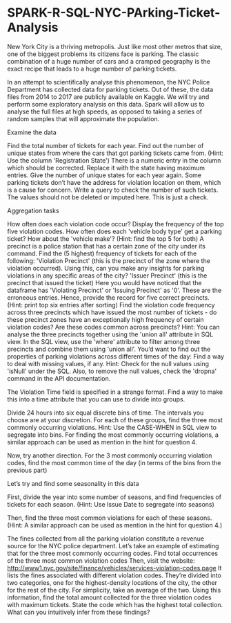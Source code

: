 # SPARK-R-SQL-NYC-PArking-Ticket-Analysis
New York City is a thriving metropolis. Just like most other metros that size, one of the biggest problems its citizens face is parking. The classic combination of a huge number of cars and a cramped geography is the exact recipe that leads to a huge number of parking tickets.

In an attempt to scientifically analyse this phenomenon, the NYC Police Department has collected data for parking tickets. Out of these, the data files from 2014 to 2017 are publicly available on Kaggle. We will try and perform some exploratory analysis on this data. Spark will allow us to analyse the full files at high speeds, as opposed to taking a series of random samples that will approximate the population.

Examine the data

Find the total number of tickets for each year.
Find out the number of unique states from where the cars that got parking tickets came from. (Hint: Use the column 'Registration State')
There is a numeric entry in the column which should be corrected. Replace it with the state having maximum entries. Give the number of unique states for each year again.
Some parking tickets don’t have the address for violation location on them, which is a cause for concern. Write a query to check the number of such tickets.
The values should not be deleted or imputed here. This is just a check.
 

Aggregation tasks

How often does each violation code occur? Display the frequency of the top five violation codes.
How often does each 'vehicle body type' get a parking ticket? How about the 'vehicle make'? (Hint: find the top 5 for both)
A precinct is a police station that has a certain zone of the city under its command. Find the (5 highest) frequency of tickets for each of the following:
'Violation Precinct' (this is the precinct of the zone where the violation occurred). Using this, can you make any insights for parking violations in any specific areas of the city?
'Issuer Precinct' (this is the precinct that issued the ticket)
Here you would have noticed that the dataframe has 'Violating Precinct' or 'Issuing Precinct' as '0'. These are the erroneous entries. Hence, provide the record for five correct precincts. (Hint: print top six entries after sorting)
Find the violation code frequency across three precincts which have issued the most number of tickets - do these precinct zones have an exceptionally high frequency of certain violation codes? Are these codes common across precincts? 
Hint: You can analyse the three precincts together using the 'union all' attribute in SQL view. In the SQL view, use the 'where' attribute to filter among three precincts and combine them using 'union all'.
You’d want to find out the properties of parking violations across different times of the day:
Find a way to deal with missing values, if any.
Hint: Check for the null values using 'isNull' under the SQL. Also, to remove the null values, check the 'dropna' command in the API documentation.

The Violation Time field is specified in a strange format. Find a way to make this into a time attribute that you can use to divide into groups.

Divide 24 hours into six equal discrete bins of time. The intervals you choose are at your discretion. For each of these groups, find the three most commonly occurring violations.
Hint: Use the CASE-WHEN in SQL view to segregate into bins. For finding the most commonly occurring violations, a similar approach can be used as mention in the hint for question 4.

Now, try another direction. For the 3 most commonly occurring violation codes, find the most common time of the day (in terms of the bins from the previous part)

Let’s try and find some seasonality in this data

First, divide the year into some number of seasons, and find frequencies of tickets for each season. (Hint: Use Issue Date to segregate into seasons)

Then, find the three most common violations for each of these seasons.
(Hint: A similar approach can be used as mention in the hint for question 4.)

The fines collected from all the parking violation constitute a revenue source for the NYC police department. Let’s take an example of estimating that for the three most commonly occurring codes.
Find total occurrences of the three most common violation codes
Then, visit the website:
http://www1.nyc.gov/site/finance/vehicles/services-violation-codes.page
It lists the fines associated with different violation codes. They’re divided into two categories, one for the highest-density locations of the city, the other for the rest of the city. For simplicity, take an average of the two.
Using this information, find the total amount collected for the three violation codes with maximum tickets. State the code which has the highest total collection.
What can you intuitively infer from these findings?
